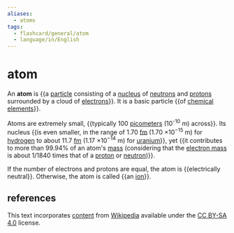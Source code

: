 ```yaml
---
aliases:
  - atoms
tags:
  - flashcard/general/atom
  - language/in/English
---
```


# atom

An __atom__ is {{a [particle](particle.md) consisting of a [nucleus](nucleus.md) of [neutrons](neutron.md) and [protons](proton.md) surrounded by a cloud of [electrons](electron.md)}}. It is a basic particle {{of [chemical elements](chemical%20element.md)}}. <!--SR:!2026-02-12,633,250!2026-12-23,994,310-->

Atoms are extremely small, {{typically 100 [picometers](picometer.md) (10<sup>-10</sup> m) across}}.  Its nucleus {{is even smaller, in the range of 1.70 [fm](femtometre.md) (1.70&nbsp;×10<sup>−15</sup>&nbsp;m) for [hydrogen](hydrogen.md) to about 11.7 [fm](femtometre.md) (1.17&nbsp;×10<sup>−14</sup>&nbsp;m) for [uranium](uranium.md)}}, yet {{it contributes to more than 99.94% of an atom's [mass](mass.md) (considering that the [electron mass](electron%20mass.md) is about 1/1840 times that of a [proton](proton.md) or [neutron](neutron.md))}}. <!--SR:!2024-12-26,428,290!2024-08-03,5,253!2024-08-14,18,313-->

If the number of electrons and protons are equal, the atom is {{electrically neutral}}. Otherwise, the atom is called {{an [ion](ion.md)}}. <!--SR:!2027-02-02,1096,350!2027-03-20,1045,330-->

## references

This text incorporates [content](https://en.wikipedia.org/wiki/atom) from [Wikipedia](Wikipedia.md) available under the [CC BY-SA 4.0](https://creativecommons.org/licenses/by-sa/4.0/) license.
